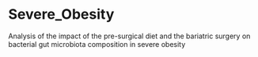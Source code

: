 # Severe_Obesity
Analysis of the impact of the pre-surgical diet and the bariatric surgery on bacterial gut microbiota composition in severe obesity
